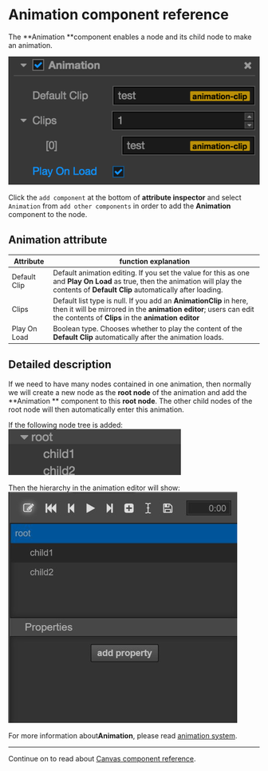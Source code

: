 # Animation component reference
The **Animation **component enables a node and its child node to make an animation.

![animation.png](./animation/animation.png)

Click the `add component` at the bottom of **attribute inspector** and select `Animation` from `add other components` in order to add the **Animation** component to the node.


## Animation attribute

| Attribute |   function explanation
| -------------- | ----------- |
| Default Clip | Default animation editing. If you set the value for this as one and **Play On Load** as true, then the animation will play the contents of **Default Clip** automatically after loading.
| Clips | Default list type is null. If you add an **AnimationClip** in here, then it will be mirrored in the **animation editor**; users can edit the contents of **Clips** in the **animation editor**
| Play On Load | Boolean type. Chooses whether to play the content of the **Default Clip** automatically after the animation loads.

## Detailed description

If we need to have many nodes contained in one animation, then normally we will create a new node as the **root node** of the animation and add the **Animation ** component to this **root node**. The other child nodes of the root node will then automatically enter this animation.

If the following node tree is added:
![animation-hierarchy.png](./animation/animation-hierarchy.png)

Then the hierarchy in the animation editor will show:
![animation-editor-hierarchy.png](./animation/animation-editor-hierarchy.png)

For more information about**Animation**, please read [animation system](../animation/index.md).

<hr>

Continue on to read about [Canvas component reference](canvas.md).

